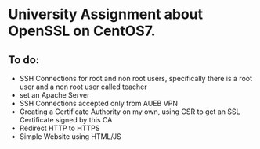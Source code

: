 # University Assignment about OpenSSL on CentOS7.

## To do:

 - SSH Connections for root and non root users, specifically there is a root user and a non root user called teacher
 - set an Apache Server
 - SSH Connections accepted only from AUEB VPN
 - Creating a Certificate Authority on my own, using CSR to get an SSL Certificate signed by this CA
 - Redirect HTTP to HTTPS
 - Simple Website using HTML/JS

